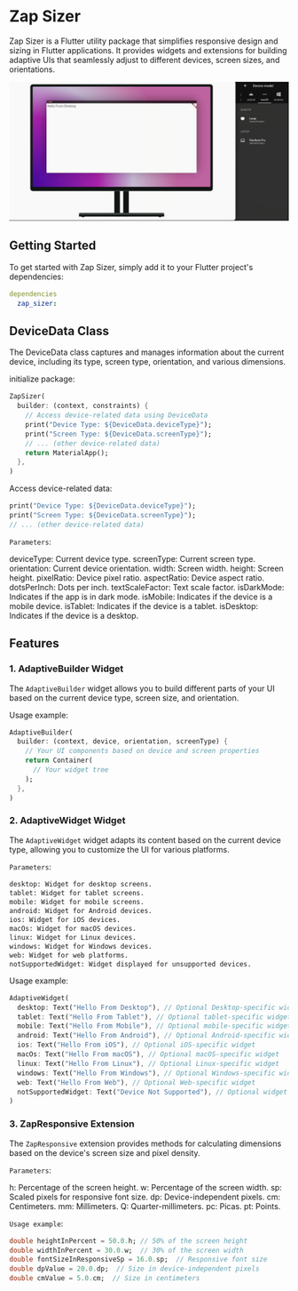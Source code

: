 # Zap Sizer

Zap Sizer is a Flutter utility package that simplifies responsive design and sizing in Flutter applications. It provides widgets and extensions for building adaptive UIs that seamlessly adjust to different devices, screen sizes, and orientations.

[![فيديو الشرح](https://raw.githubusercontent.com/saifmalsheref/zap_sizer/main/assets/video_thumbnail.png)](https://raw.githubusercontent.com/saifmalsheref/zap_sizer/main/assets/Screencast%20from%202024-02-09%2022-03-57.mp4)


## Getting Started

To get started with Zap Sizer, simply add it to your Flutter project's dependencies:
```yaml
dependencies
  zap_sizer:
```


## DeviceData Class

The DeviceData class captures and manages information about the current device, including its type, screen type, orientation, and various dimensions.

initialize package:

```dart
ZapSizer(
  builder: (context, constraints) {
    // Access device-related data using DeviceData
    print("Device Type: ${DeviceData.deviceType}");
    print("Screen Type: ${DeviceData.screenType}");
    // ... (other device-related data)
    return MaterialApp();
  },
)

```

Access device-related data:

```dart
print("Device Type: ${DeviceData.deviceType}");
print("Screen Type: ${DeviceData.screenType}");
// ... (other device-related data)

```

`Parameters`:

deviceType: Current device type.
screenType: Current screen type.
orientation: Current device orientation.
width: Screen width.
height: Screen height.
pixelRatio: Device pixel ratio.
aspectRatio: Device aspect ratio.
dotsPerInch: Dots per inch.
textScaleFactor: Text scale factor.
isDarkMode: Indicates if the app is in dark mode.
isMobile: Indicates if the device is a mobile device.
isTablet: Indicates if the device is a tablet.
isDesktop: Indicates if the device is a desktop.

## Features

### 1. AdaptiveBuilder Widget

The `AdaptiveBuilder` widget allows you to build different parts of your UI based on the current device type, screen size, and orientation.

Usage example:

```dart
AdaptiveBuilder(
  builder: (context, device, orientation, screenType) {
    // Your UI components based on device and screen properties
    return Container(
      // Your widget tree
    );
  },
)
```


### 2. AdaptiveWidget Widget

The `AdaptiveWidget` widget adapts its content based on the current device type, allowing you to customize the UI for various platforms.

`Parameters`:

    desktop: Widget for desktop screens.
    tablet: Widget for tablet screens.
    mobile: Widget for mobile screens.
    android: Widget for Android devices.
    ios: Widget for iOS devices.
    macOs: Widget for macOS devices.
    linux: Widget for Linux devices.
    windows: Widget for Windows devices.
    web: Widget for web platforms.
    notSupportedWidget: Widget displayed for unsupported devices.

Usage example:

```dart
AdaptiveWidget(
  desktop: Text("Hello From Desktop"), // Optional Desktop-specific widget
  tablet: Text("Hello From Tablet"), // Optional tablet-specific widget
  mobile: Text("Hello From Mobile"), // Optional mobile-specific widget
  android: Text("Hello From Android"), // Optional Android-specific widget
  ios: Text("Hello From iOS"), // Optional iOS-specific widget
  macOs: Text("Hello From macOS"), // Optional macOS-specific widget
  linux: Text("Hello From Linux"), // Optional Linux-specific widget
  windows: Text("Hello From Windows"), // Optional Windows-specific widget
  web: Text("Hello From Web"), // Optional Web-specific widget
  notSupportedWidget: Text("Device Not Supported"), // Optional widget for unsupported devices
)

```

### 3. ZapResponsive Extension

The `ZapResponsive` extension provides methods for calculating dimensions based on the device's screen size and pixel density.

`Parameters`:

h: Percentage of the screen height.
w: Percentage of the screen width.
sp: Scaled pixels for responsive font size.
dp: Device-independent pixels.
cm: Centimeters.
mm: Millimeters.
Q: Quarter-millimeters.
pc: Picas.
pt: Points.

`Usage example`:

```dart
double heightInPercent = 50.0.h; // 50% of the screen height
double widthInPercent = 30.0.w;  // 30% of the screen width
double fontSizeInResponsiveSp = 16.0.sp;  // Responsive font size
double dpValue = 20.0.dp;  // Size in device-independent pixels
double cmValue = 5.0.cm;  // Size in centimeters

```

